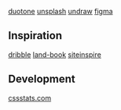[]()
[]()
[duotone](https://duotone.shapefactory.co/)
[unsplash](https://unsplash.com/)
[undraw](https://undraw.com/)
[figma](https://figma.com)


## Inspiration

[dribble](https://dribbble.com)
[land-book](https://land-book.com)
[siteinspire](https://siteinspire.com)


## Development

[cssstats.com](https://cssstats.com/)
